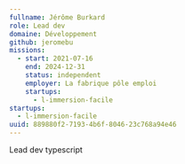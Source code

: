 ```yaml
---
fullname: Jérôme Burkard
role: Lead dev
domaine: Développement
github: jeromebu
missions:
  - start: 2021-07-16
    end: 2024-12-31
    status: independent
    employer: La fabrique pôle emploi
    startups:
      - l-immersion-facile
startups:
  - l-immersion-facile
uuid: 889880f2-7193-4b6f-8046-23c768a94e46
---
```

Lead dev typescript